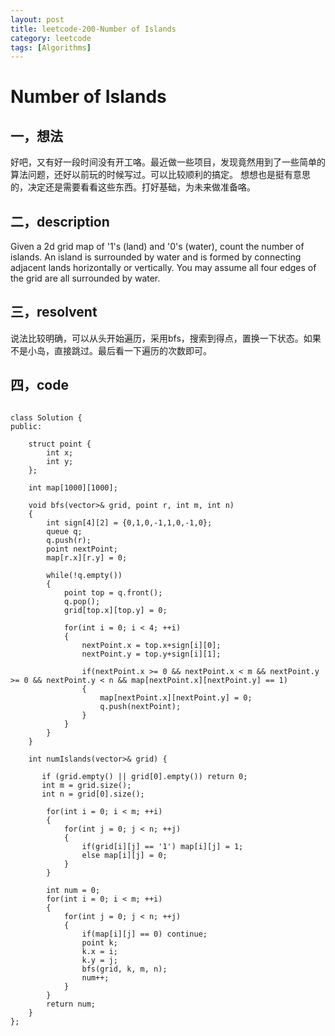 ```yaml
---
layout: post
title: leetcode-200-Number of Islands
category: leetcode
tags: [Algorithms]
---
```


# Number of Islands

## 一，想法

好吧，又有好一段时间没有开工咯。最近做一些项目，发现竟然用到了一些简单的算法问题，还好以前玩的时候写过。可以比较顺利的搞定。
想想也是挺有意思的，决定还是需要看看这些东西。打好基础，为未来做准备咯。

## 二，description

Given a 2d grid map of '1's (land) and '0's (water), count the number of islands. An island is surrounded by water and is formed by connecting adjacent lands horizontally or vertically. You may assume all four edges of the grid are all surrounded by water.

## 三，resolvent

说法比较明确，可以从头开始遍历，采用bfs，搜索到得点，置换一下状态。如果不是小岛，直接跳过。最后看一下遍历的次数即可。

## 四，code
<pre>
<code>
class Solution {
public:
    
    struct point {
        int x;
        int y;
    };
    
    int map[1000][1000];
    
    void bfs(vector<vector<char>>& grid, point r, int m, int n)
    {
        int sign[4][2] = {0,1,0,-1,1,0,-1,0};
        queue<point> q;
        q.push(r);
        point nextPoint;
        map[r.x][r.y] = 0;
        
        while(!q.empty())
        {
            point top = q.front();
            q.pop();
            grid[top.x][top.y] = 0;
            
            for(int i = 0; i < 4; ++i)
            {
                nextPoint.x = top.x+sign[i][0];
                nextPoint.y = top.y+sign[i][1];
                
                if(nextPoint.x >= 0 && nextPoint.x < m && nextPoint.y >= 0 && nextPoint.y < n && map[nextPoint.x][nextPoint.y] == 1)
                {
                    map[nextPoint.x][nextPoint.y] = 0;
                    q.push(nextPoint);
                }
            }
        }
    }
    
    int numIslands(vector<vector<char>>& grid) {
        
       if (grid.empty() || grid[0].empty()) return 0;
       int m = grid.size();
       int n = grid[0].size();
        
        for(int i = 0; i < m; ++i)
        {
            for(int j = 0; j < n; ++j)
            {
                if(grid[i][j] == '1') map[i][j] = 1;
                else map[i][j] = 0;
            }
        }
        
        int num = 0;
        for(int i = 0; i < m; ++i)
        {
            for(int j = 0; j < n; ++j)
            {
                if(map[i][j] == 0) continue;
                point k;
                k.x = i;
                k.y = j;
                bfs(grid, k, m, n);
                num++;
            }
        }
        return num;
    }
};
</code>
</pre>

